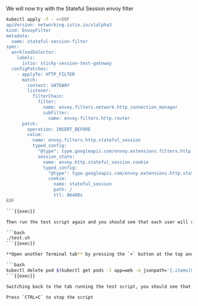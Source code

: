 

We will now try with the Stateful Session envoy filter

```bash
kubectl apply -f - <<EOF
apiVersion: networking.istio.io/v1alpha3
kind: EnvoyFilter
metadata:
  name: stateful-session-filter
spec:
  workloadSelector:
    labels:
      istio: sticky-session-test-gateway
  configPatches:
    - applyTo: HTTP_FILTER
      match:
        context: GATEWAY
        listener:
          filterChain:
            filter:
              name: envoy.filters.network.http_connection_manager
              subFilter:
                name: envoy.filters.http.router
      patch:
        operation: INSERT_BEFORE
        value:
          name: envoy.filters.http.stateful_session
          typed_config:
            "@type": type.googleapis.com/envoy.extensions.filters.http.stateful_session.v3.StatefulSession
            session_state:
              name: envoy.http.stateful_session.cookie
              typed_config:
                "@type": type.googleapis.com/envoy.extensions.http.stateful_session.cookie.v3.CookieBasedSessionState
                cookie:
                  name: stateful_session
                  path: /
                  ttl: 86400s
EOF

```{{exec}}

Then run the test script again and you should see that each user will receive a response from the same pod each time.

```bash
./test.sh
```{{exec}}

**Open another Terminal tab** by pressing the `+` button at the top and terminate one of the pods by running

```bash
kubectl delete pod $(kubectl get pods -l app=web -o jsonpath='{.items[0].metadata.name}') --now
```{{exec}}

Switching back to the tab running the test script, you should see that ONLY the users that were sticking to the pod that was terminated are rebalanced to different pods.

Press `CTRL+C` to stop the script